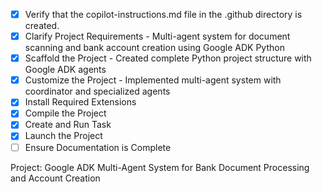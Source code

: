 <!-- Google ADK Multi-Agent Bank Account Creation System -->
- [x] Verify that the copilot-instructions.md file in the .github directory is created.
- [x] Clarify Project Requirements - Multi-agent system for document scanning and bank account creation using Google ADK Python
- [x] Scaffold the Project - Created complete Python project structure with Google ADK agents
- [x] Customize the Project - Implemented multi-agent system with coordinator and specialized agents  
- [x] Install Required Extensions
- [x] Compile the Project
- [x] Create and Run Task
- [x] Launch the Project
- [ ] Ensure Documentation is Complete

Project: Google ADK Multi-Agent System for Bank Document Processing and Account Creation